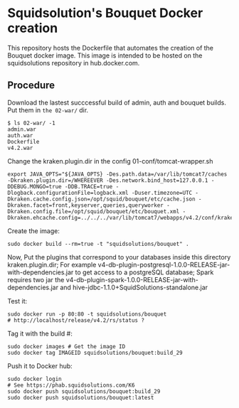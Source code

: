 Squidsolution's Bouquet Docker creation
=======================================

This repository hosts the Dockerfile that automates the creation of the Bouquet docker image.
This image is intended to be hosted on the squidsolutions repository in hub.docker.com.


Procedure
---------

Download the lastest succcessful build of admin, auth and bouquet builds. Put them in `the 02-war/` dir.

```
$ ls 02-war/ -1
admin.war
auth.war
Dockerfile
v4.2.war
```

Change the kraken.plugin.dir in the config 01-conf/tomcat-wrapper.sh 
```
export JAVA_OPTS="${JAVA_OPTS} -Des.path.data=/var/lib/tomcat7/caches -Dkraken.plugin.dir=/WHEREEVER -Des.network.bind_host=127.0.0.1 -DDEBUG.MONGO=true -DDB.TRACE=true -Dlogback.configurationFile=logback.xml -Duser.timezone=UTC -Dkraken.cache.config.json=/opt/squid/bouquet/etc/cache.json -Dkraken.facet=front,keyserver,queries,queryworker -Dkraken.config.file=/opt/squid/bouquet/etc/bouquet.xml -Dkraken.ehcache.config=../../../var/lib/tomcat7/webapps/v4.2/conf/kraken_v4_ehcache.xml"
```

Create the image:
```
sudo docker build --rm=true -t "squidsolutions/bouquet" .
```

Now, Put the plugins that correspond to your databases inside this directory kraken.plugin.dir;
For example v4-db-plugin-postgresql-1.0.0-RELEASE-jar-with-dependencies.jar to get access to a postgreSQL database;
Spark requires two jar the v4-db-plugin-spark-1.0.0-RELEASE-jar-with-dependencies.jar and hive-jdbc-1.1.0+SquidSolutions-standalone.jar

Test it:

```
sudo docker run -p 80:80 -t squidsolutions/bouquet
# http://localhost/release/v4.2/rs/status ?
```

Tag it with the build #:

```
sudo docker images # Get the image ID
sudo docker tag IMAGEID squidsolutions/bouquet:build_29
```

Push it to Docker hub:

```
sudo docker login
# See https://phab.squidsolutions.com/K6
sudo docker push squidsolutions/bouquet:build_29
sudo docker push squidsolutions/bouquet:latest
```
